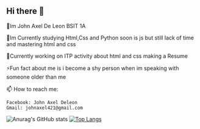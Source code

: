 ## Hi there 👋

💬Im John Axel De Leon BSIT 1A

🌱Im Currently studying Html,Css and Python soon is js but still lack of time and mastering html and css

🔭Currently working on ITP activity about html and css making a Resume

⚡Fun fact about me is i become a shy person when im speaking with someone older than me

📫 How to reach me:

    Facebook: John Axel Deleon
    Gmail: johnaxel421@gmail.com
    
![Anurag's GitHub stats](https://github-readme-stats.vercel.app/api?username=JohnAxel04&show_icons=true)
[![Top Langs](https://github-readme-stats.vercel.app/api/top-langs/?username=JohnAxel04)](https://github.com/JohnAxel04/github-readme-stats)
    
<!--
**JohnAxel04/JohnAxel04** is a ✨ _special_ ✨ repository because its `README.md` (this file) appears on your GitHub profile.

Here are some ideas to get you started:

- 🔭 I’m currently working on ...
- 🌱 I’m currently learning ...
- 👯 I’m looking to collaborate on ...
- 🤔 I’m looking for help with ...
- 💬 Ask me about ...
- :📫 How to reach me ...
- 😄 Pronouns: ...
- ⚡ Fun fact: ...
-->
